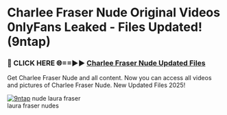 # Charlee Fraser Nude Original Videos 0nlyFans Leaked - Files Updated! (9ntap)

<h3>🔴 CLICK HERE 🌐==►► <a href="https://tinyurl.com/5h6xmrr3" rel="nofollow">Charlee Fraser Nude Updated Files</a></h3>

Get Charlee Fraser Nude and all content. Now you can access all videos and pictures of Charlee Fraser Nude. New Updated Files 2025!

[![9ntap](https://i.imgur.com/KVD873Z.gif)](https://tinyurl.com/5h6xmrr3)
nude laura fraser<br>
laura fraser nudes